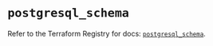 # `postgresql_schema`

Refer to the Terraform Registry for docs: [`postgresql_schema`](https://registry.terraform.io/providers/sourcegraph/postgresql/1.18.0/docs/resources/schema).
